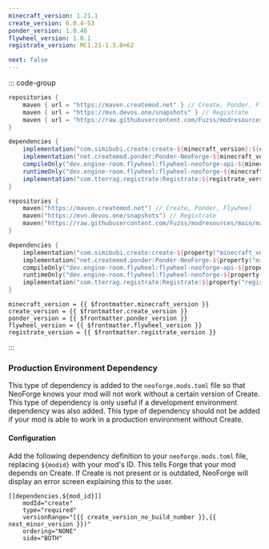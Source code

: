 ```yaml
---
minecraft_version: 1.21.1
create_version: 6.0.4-53
ponder_version: 1.0.46
flywheel_version: 1.0.1
registrate_version: MC1.21-1.3.0+62

next: false
---
```


<!--@include: ./template.md-->

::: code-group

```groovy [build.gradle]
repositories {
    maven { url = "https://maven.createmod.net" } // Create, Ponder, Flywheel
    maven { url = "https://mvn.devos.one/snapshots" } // Registrate
    maven { url = "https://raw.githubusercontent.com/Fuzss/modresources/main/maven/" } // ForgeConfigAPIPort
}

dependencies {
    implementation("com.simibubi.create:create-${minecraft_version}:${create_version}:slim") { transitive = false }
    implementation("net.createmod.ponder:Ponder-NeoForge-${minecraft_version}:${ponder_version}")
    compileOnly("dev.engine-room.flywheel:flywheel-neoforge-api-${minecraft_version}:${flywheel_version}")
    runtimeOnly("dev.engine-room.flywheel:flywheel-neoforge-${minecraft_version}:${flywheel_version}")
    implementation("com.tterrag.registrate:Registrate:${registrate_version}")
}
```

```kotlin [build.gradle.kts]
repositories {
    maven("https://maven.createmod.net") // Create, Ponder, Flywheel
    maven("https://mvn.devos.one/snapshots") // Registrate
    maven("https://raw.githubusercontent.com/Fuzss/modresources/main/maven/") // ForgeConfigAPIPort
}

dependencies {
    implementation("com.simibubi.create:create-${property("minecraft_version")}:${property("create_version")}:slim") { isTransitive = false }
    implementation("net.createmod.ponder:Ponder-NeoForge-${property("minecraft_version")}:${property("ponder_version")}")
    compileOnly("dev.engine-room.flywheel:flywheel-neoforge-api-${property("minecraft_version")}:${property("flywheel_version")}")
    runtimeOnly("dev.engine-room.flywheel:flywheel-neoforge-${property("minecraft_version")}:${property("flywheel_version")}")
    implementation("com.tterrag.registrate:Registrate:${property("registrate_version")}")
}
```

```properties-vue [gradle.properties]
minecraft_version = {{ $frontmatter.minecraft_version }}
create_version = {{ $frontmatter.create_version }}
ponder_version = {{ $frontmatter.ponder_version }}
flywheel_version = {{ $frontmatter.flywheel_version }}
registrate_version = {{ $frontmatter.registrate_version }}
```

:::

### Production Environment Dependency

This type of dependency is added to the `neoforge.mods.toml` file so that NeoForge knows your mod will not work without
a certain
version of Create. This type of dependency is only useful if a development environment dependency was also added. This
type of dependency should not be added if your mod is able to work in a production environment without Create.

#### Configuration

Add the following dependency definition to your `neoforge.mods.toml` file,
replacing `${modid}` with your mod's ID. This tells Forge that your mod depends on Create.
If Create is not present or is outdated, NeoForge will display an error screen explaining this to the user.

```toml-vue
[[dependencies.${mod_id}]]
    modId="create"
    type="required"
    versionRange="[{{ create_version_no_build_number }},{{ next_minor_version }})"
    ordering="NONE"
    side="BOTH"
```